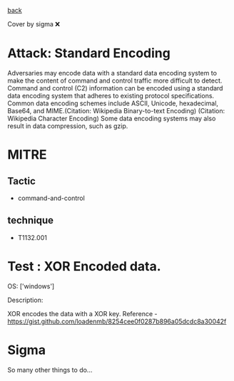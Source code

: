 [back](../index.md)

Cover by sigma :x: 

# Attack: Standard Encoding

 Adversaries may encode data with a standard data encoding system to make the content of command and control traffic more difficult to detect. Command and control (C2) information can be encoded using a standard data encoding system that adheres to existing protocol specifications. Common data encoding schemes include ASCII, Unicode, hexadecimal, Base64, and MIME.(Citation: Wikipedia Binary-to-text Encoding) (Citation: Wikipedia Character Encoding) Some data encoding systems may also result in data compression, such as gzip.

# MITRE
## Tactic
  - command-and-control

## technique
  - T1132.001

# Test : XOR Encoded data.

OS: ['windows']

Description:

 XOR encodes the data with a XOR key.
Reference - https://gist.github.com/loadenmb/8254cee0f0287b896a05dcdc8a30042f


# Sigma

 So many other things to do...